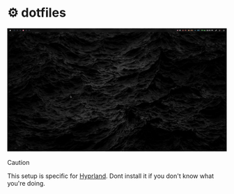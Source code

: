 # ⚙️ dotfiles 

<img src="screenshots/preview.png">

> [!CAUTION]
> This setup is specific for [Hyprland](https://github.com/hyprwm/Hyprland). Dont install it if you don't know what you're doing.
